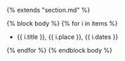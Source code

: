 {% extends "section.md" %}

{% block body %}
{% for i in items %}
+ {{ i.title }}, {{ i.place }}, {{ i.dates }}
  <!--
  {% for detail in i.details %}
    + {{ detail }}
  {% endfor %}
  -->
{% endfor %}
{% endblock body %}
